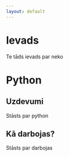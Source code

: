 ```yaml
---
layout: default
---
```


# Ievads
Te tāds ievads par neko
# Python
## Uzdevumi
Stāsts par python
## Kā darbojas?
Stāsts par darbojas


 